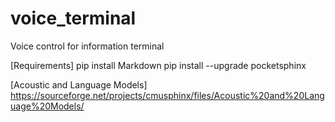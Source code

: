# voice_terminal
Voice control for information terminal

[Requirements]
pip install Markdown
pip install --upgrade pocketsphinx

[Acoustic and Language Models]
https://sourceforge.net/projects/cmusphinx/files/Acoustic%20and%20Language%20Models/